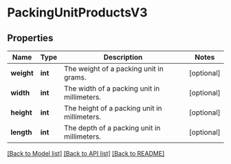 # PackingUnitProductsV3

## Properties
Name | Type | Description | Notes
------------ | ------------- | ------------- | -------------
**weight** | **int** | The weight of a packing unit in grams. | [optional] 
**width** | **int** | The width of a packing unit in millimeters. | [optional] 
**height** | **int** | The height of a packing unit in millimeters. | [optional] 
**length** | **int** | The depth of a packing unit in millimeters. | [optional] 

[[Back to Model list]](../../README.md#documentation-for-models) [[Back to API list]](../../README.md#documentation-for-api-endpoints) [[Back to README]](../../README.md)

